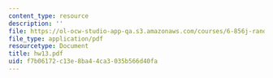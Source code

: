 ```yaml
---
content_type: resource
description: ''
file: https://ol-ocw-studio-app-qa.s3.amazonaws.com/courses/6-856j-randomized-algorithms-fall-2002/f7b06172c13e8ba44ca3035b566d40fa_hw13.pdf
file_type: application/pdf
resourcetype: Document
title: hw13.pdf
uid: f7b06172-c13e-8ba4-4ca3-035b566d40fa
---
```

